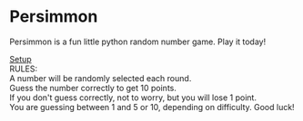 # Persimmon
Persimmon is a fun little python random number game. Play it today!  
  
[Setup](https://github.com/iiSkyii/Persimmon/wiki/Setup "Setup")  
RULES:  
A number will be randomly selected each round.  
Guess the number correctly to get 10 points.  
If you don't guess correctly, not to worry, but you will lose 1 point.  
You are guessing between 1 and 5 or 10, depending on difficulty.
Good luck!
